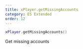 ```yaml
---
title: xPlayer.getMissingAccounts
category: ES Extended
order: 12
---
```


```lua
xPlayer.getMissingAccounts()
```

Get missing accounts
